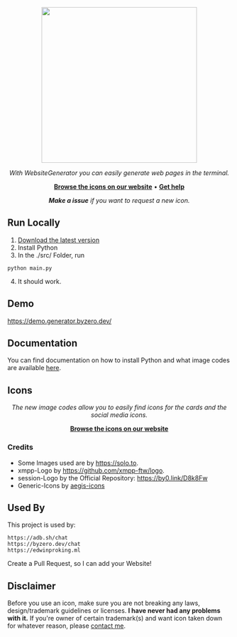 <p align="center">
    <a href="https://byzero.dev/copyright">
        <img src="https://raw.githubusercontent.com/byZeroOfficial/WebsiteGenerator/main/brand/Logo.png" width="350" />
    </a>
</p>
<p align="center">
    <i>With WebsiteGenerator you can easily generate web pages in the terminal.</i>
</p>
<p align="center">
   <b><a href="https://generator.byzero.dev/image-codes">Browse the icons on our website</a></b> • <b><a href="https://github.com/byZeroOfficial/WebsiteGenerator/issues">Get help</a></b>
</p>

<p align="center">
    <i><b>Make a issue</b> if you want to request a new icon.</i>

## Run Locally

1. [Download the latest version](https://github.com/byZeroOfficial/WebsiteGenerator/releases/latest/download/WebsiteGenerator.zip)
2. Install Python
3. In the ./src/ Folder, run
```
python main.py 
```
4. It should work.





## Demo

https://demo.generator.byzero.dev/


## Documentation

You can find documentation on how to install Python and what image codes are available [here](https://generator.byzero.dev).



## Icons
<p align="center">
    <i>The new image codes allow you to easily find icons for the cards and the social media icons.</i>
</p>
<p align="center">
   <b><a href="https://generator.byzero.dev/image-codes">Browse the icons on our website</a></b>
</p>

### Credits
- Some Images used are by https://solo.to.
- xmpp-Logo by https://github.com/xmpp-ftw/logo.
- session-Logo by the Official Repository: https://by0.link/D8k8Fw
- Generic-Icons by [aegis-icons](https://aegis-icons.github.io/)
## Used By
This project is used by:

    https://adb.sh/chat
    https://byzero.dev/chat
    https://edwinproking.ml

Create a Pull Request, so I can add your Website!

## Disclaimer
Before you use an icon, make sure you are not breaking any laws, design/trademark guidelines or licenses. **I have never had any problems with it.**
If you're owner of certain trademark(s) and want icon taken down for whatever reason, please [contact me](mailto:mail@byzero.dev).
